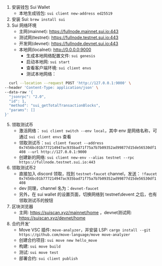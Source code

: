 1. 安装钱包 Sui Wallet
   * 本地生成钱包: `sui client new-address ed25519`
2. 安装 Sui: `brew install sui`
3. Sui 网络环境
   * 主网(mainnet): https://fullnode.mainnet.sui.io:443
   * 测试网(testnet): https://fullnode.testnet.sui.io:443
   * 开发网(devnet): https://fullnode.devnet.sui.io:443
   * 本地网(localnet): http://0.0.0.0:9000  
     * 生成本地网络配置文件: `sui genesis`
     * 启动本地网: `sui start`
     * 查看客户端环境: `sui client envs`
     * 测试本地网络：
```bash
  curl --location --request POST 'http://127.0.0.1:9000' \
--header 'Content-Type: application/json' \
--data-raw '{
  "jsonrpc": "2.0",
  "id": 1,
  "method": "sui_getTotalTransactionBlocks",
  "params": []
}'
```
5. 领取测试币 
   * 激活网络： `sui client switch --env local`，其中 env 是网络名称，可通过 `sui client envs` 查看
   * 领取测试币：`sui client faucet --address 0x7456bc01b777214947ac935bad71f75a7b7b09352ad99877d15de56530df1408 --url http://127.0.0.1:9000`
   * 创建新的网络: `sui client new-env --alias testnet --rpc https://fullnode.testnet.sui.io:443`
6. 领取测试币2
   * 直接加入 discord 领取，找到 `testnet-faucet` channel，发送： `!faucet 0x7456bc01b777214947ac935bad71f75a7b7b09352ad99877d15de56530df1408`  
   * dev 同理，channel 名为：`devnet-faucet`
   * 另外，在 sui wallet 的设置页面，切换网络到 testnet\devent 之后，也有领取测试币的按钮
7. 区块浏览器
   * 主网: https://suiscan.xyz/mainnet/home ，devnet测试网: https://suiscan.xyz/devnet/home
8. 合约开发'
   * Move VSC 插件: `move-analyzer`，并安装 LSP: `cargo install --git https://github.com/move-language/move move-analyzer`
   * 创建合约项目: `sui move new hello_move`
   * 构建: `sui move build`
   * 测试: `sui move test`
   * 部署合约: `sui client publish`